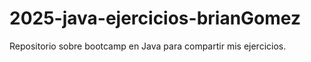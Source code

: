 # 2025-java-ejercicios-brianGomez
Repositorio sobre bootcamp en Java para compartir mis ejercicios.
